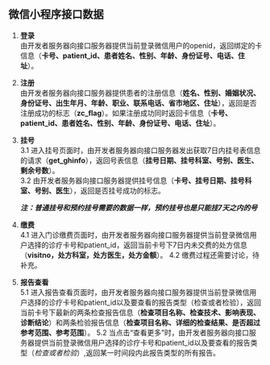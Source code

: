 ## 微信小程序接口数据

1. **登录**  
    由开发者服务器向接口服务器提供当前登录微信用户的openid，返回绑定的卡信息（**卡号、patient_id、患者姓名、性别、年龄、身份证号、电话、住址**）。
2. **注册**  
    由开发者服务器向接口服务器提供患者的注册信息（**姓名、性别、婚姻状况、身份证号、出生年月、年龄、职业、联系电话、省市地区、住址**），返回是否注册成功的标志（**zc_flag**）。如果注册成功同时返回卡信息（**卡号、patient_id、患者姓名、性别、年龄、身份证号、电话、住址**）。  
3. **挂号**  
    3.1 进入挂号页面时，由开发者服务器向接口服务器发出获取7日内挂号表信息的请求（**get_ghinfo**），返回号表信息（**挂号日期、挂号科室、号别、医生、剩余号数**）。  
    3.2 由开发者服务器向接口服务器提供挂号信息（**卡号、挂号日期、挂号科室、号别、医生**），返回是否挂号成功的标志。  

    ***注：普通挂号和预约挂号需要的数据一样，预约挂号也是只能挂7天之内的号***
4. **缴费**  
    4.1 进入门诊缴费页面时，由开发者服务器向接口服务器提供当前登录微信用户选择的诊疗卡号和patient_id，返回当前卡号下7日内未交费的处方信息（**visitno，处方科室，处方医生，处方金额**）。
    4.2 缴费过程还需要讨论，待补充。
5. **报告查看**  
    5.1 进入报告查看页面时，由开发者服务器向接口服务器提供当前登录微信用户选择的诊疗卡号和patient_id以及要查看的报告类型（检查或者检验），返回当前卡号下最新的两条检查报告信息（**检查项目名称、检查技术、影响表现、诊断结论**）和两条检验报告信息（**检查项目名称、详细的检查结果、是否超过参考范围、参考范围**）。
    5.2 当点击“查看更多”时，由开发者服务器向接口服务器提供当前登录微信用户选择的诊疗卡号和patient_id以及要查看的报告类型（*检查或者检验*）,返回某一时间段内此报告类型的所有报告。